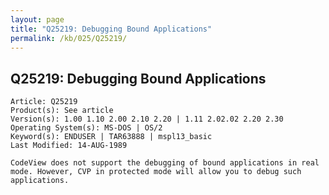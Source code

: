 ```yaml
---
layout: page
title: "Q25219: Debugging Bound Applications"
permalink: /kb/025/Q25219/
---
```


## Q25219: Debugging Bound Applications

	Article: Q25219
	Product(s): See article
	Version(s): 1.00 1.10 2.00 2.10 2.20 | 1.11 2.02.02 2.20 2.30
	Operating System(s): MS-DOS | OS/2
	Keyword(s): ENDUSER | TAR63888 | mspl13_basic
	Last Modified: 14-AUG-1989
	
	CodeView does not support the debugging of bound applications in real
	mode. However, CVP in protected mode will allow you to debug such
	applications.
